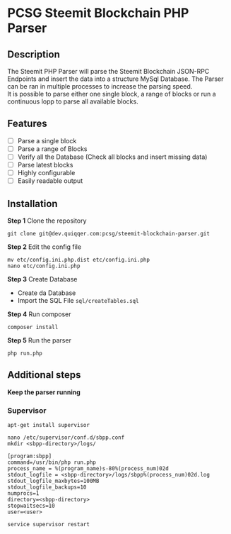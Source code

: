 # PCSG Steemit Blockchain PHP Parser

## Description

The Steemit PHP Parser will parse the Steemit Blockchain JSON-RPC Endpoints and insert the data into a structure MySql Database.
The Parser can be ran in multiple processes to increase the parsing speed.  
It is possible to parse either one single block, a range of blocks or run a continuous lopp to parse all available blocks.  

## Features
* [ ] Parse a single block
* [ ] Parse a range of Blocks
* [ ] Verify all the Database (Check all blocks and insert missing data)
* [ ] Parse latest blocks
* [ ] Highly configurable
* [ ] Easily readable output

## Installation

**Step 1** Clone the repository
```
git clone git@dev.quiqqer.com:pcsg/steemit-blockchain-parser.git
```

**Step 2** Edit the config file
```
mv etc/config.ini.php.dist etc/config.ini.php
nano etc/config.ini.php
```

**Step 3** Create Database
* Create da Database
* Import the SQL File `sql/createTables.sql`

**Step 4** Run composer
```
composer install
```

**Step 5** Run the parser
```
php run.php
```

## Additional steps

**Keep the parser running**

### Supervisor

```
apt-get install supervisor
```

```
nano /etc/supervisor/conf.d/sbpp.conf
mkdir <sbpp-directory>/logs/
```

```
[program:sbpp]
command=/usr/bin/php run.php
process_name = %(program_name)s-80%(process_num)02d
stdout_logfile = <sbpp-directory>/logs/sbpp%(process_num)02d.log
stdout_logfile_maxbytes=100MB
stdout_logfile_backups=10
numprocs=1
directory=<sbpp-directory>
stopwaitsecs=10
user=<user>
```

```
service supervisor restart
```


